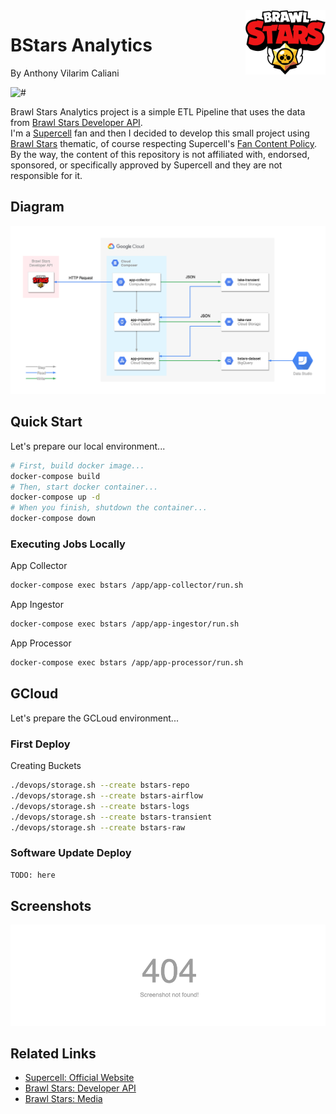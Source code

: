 <img src=".docs/brawlstars.jpg" width="128px" align="right"/>

# BStars Analytics
By Anthony Vilarim Caliani

![#](https://img.shields.io/badge/licence-MIT-lightseagreen.svg)

Brawl Stars Analytics project is a simple ETL Pipeline that uses the data from [Brawl Stars Developer API](https://developer.brawlstars.com/).<br>
I'm a [Supercell](https://supercell.com/en/) fan and then I decided to develop this small project using [Brawl Stars](https://supercell.com/en/games/brawlstars/) thematic, of course respecting Supercell's [Fan Content Policy](http://www.supercell.com/fan-content-policy). By the way, the content of this repository is not affiliated with, endorsed, sponsored, or specifically approved by Supercell and they are not responsible for it.<br>


## Diagram
![diagram](.docs/diagram.png)


## Quick Start

Let's prepare our local environment...
```bash
# First, build docker image...
docker-compose build
# Then, start docker container...
docker-compose up -d
# When you finish, shutdown the container...
docker-compose down
```

### Executing Jobs Locally
App Collector
```bash
docker-compose exec bstars /app/app-collector/run.sh
```
App Ingestor
```bash
docker-compose exec bstars /app/app-ingestor/run.sh
```
App Processor
```bash
docker-compose exec bstars /app/app-processor/run.sh
```


## GCloud
Let's prepare the GCLoud environment...

### First Deploy

Creating Buckets
```bash
./devops/storage.sh --create bstars-repo
./devops/storage.sh --create bstars-airflow
./devops/storage.sh --create bstars-logs
./devops/storage.sh --create bstars-transient
./devops/storage.sh --create bstars-raw
```

### Software Update Deploy
```bash
TODO: here
```


## Screenshots
![screenshot](.docs/screenshot.png)


## Related Links
- [Supercell: Official Website](https://supercell.com/en/)
- [Brawl Stars: Developer API](https://developer.brawlstars.com/)
- [Brawl Stars: Media](https://supercell.com/en/for-media/)


